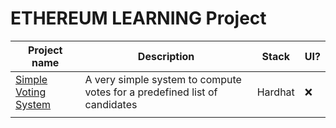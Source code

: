 # ETHEREUM LEARNING Project


| Project name  |  Description |  Stack  | UI? |
|-------------------------------------------------|-----------------------------------------------------------------------------|----------|-----|
| [Simple Voting System](src/simple-vote-system)  | A very simple system to compute votes for a predefined list of candidates   |  Hardhat | :x: |
|                                                 |                                                                             |          |     | 
